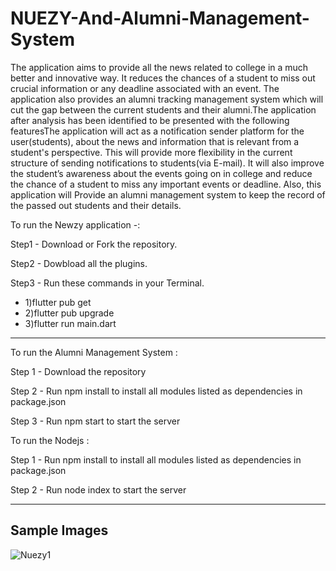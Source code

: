 # NUEZY-And-Alumni-Management-System
The application aims to provide all the news related to college in a much better and innovative way. It reduces the chances of a student to miss out crucial information or any deadline associated with an event. The application also provides an alumni tracking management system which will cut the gap between the current students and their alumni.The application after analysis has been identified to be presented with the following featuresThe application will act as a notification sender platform for the user(students), about the news and information that is relevant from a student's perspective. This will provide more flexibility in the current structure of sending notifications to students(via E-mail). It will also improve the student’s awareness about the events going on in college and reduce the chance of a student to miss any important events  or deadline. Also, this application will Provide an alumni management system to keep the record of the passed out students and their details. 

To run the Newzy application -:

Step1 - Download or Fork the repository.

Step2 - Dowbload all the plugins.

Step3 - Run these commands in your Terminal.

- 1)flutter pub get
- 2)flutter pub upgrade
- 3)flutter run main.dart
 ___________

To run the Alumni Management System :

Step 1 - Download the repository

Step 2 - Run npm install to install all modules listed as dependencies in package.json

Step 3 - Run npm start to start the server

To run the Nodejs :

Step 1 - Run npm install to install all modules listed as dependencies in package.json

Step 2 - Run node index to start the server

_____________________

## Sample Images

![Nuezy1](https://github.com/saks-cyber/NUEZY-And-Alumni-Management-System/blob/main/Screenshots/nuezy1.jpeg "Optional Title")
